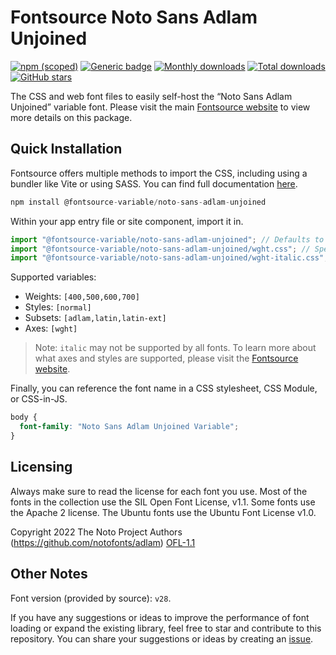 # Fontsource Noto Sans Adlam Unjoined

[![npm (scoped)](https://img.shields.io/npm/v/@fontsource-variable/noto-sans-adlam-unjoined?color=brightgreen)](https://www.npmjs.com/package/@fontsource-variable/noto-sans-adlam-unjoined) [![Generic badge](https://img.shields.io/badge/fontsource-passing-brightgreen)](https://github.com/fontsource/fontsource) [![Monthly downloads](https://badgen.net/npm/dm/@fontsource-variable/noto-sans-adlam-unjoined)](https://github.com/fontsource/fontsource) [![Total downloads](https://badgen.net/npm/dt/@fontsource-variable/noto-sans-adlam-unjoined)](https://github.com/fontsource/fontsource) [![GitHub stars](https://img.shields.io/github/stars/fontsource/fontsource.svg?style=social&label=Star)](https://github.com/fontsource/fontsource/stargazers)

The CSS and web font files to easily self-host the “Noto Sans Adlam Unjoined” variable font. Please visit the main [Fontsource website](https://fontsource.org/fonts/noto-sans-adlam-unjoined) to view more details on this package.

## Quick Installation

Fontsource offers multiple methods to import the CSS, including using a bundler like Vite or using SASS. You can find full documentation [here](https://fontsource.org/docs/getting-started/introduction).

```javascript
npm install @fontsource-variable/noto-sans-adlam-unjoined
```

Within your app entry file or site component, import it in.

```javascript
import "@fontsource-variable/noto-sans-adlam-unjoined"; // Defaults to wght axis
import "@fontsource-variable/noto-sans-adlam-unjoined/wght.css"; // Specify axis
import "@fontsource-variable/noto-sans-adlam-unjoined/wght-italic.css"; // Specify axis and style
```

Supported variables:
- Weights: `[400,500,600,700]`
- Styles: `[normal]`
- Subsets: `[adlam,latin,latin-ext]`
- Axes: `[wght]`

> Note: `italic` may not be supported by all fonts. To learn more about what axes and styles are supported, please visit the [Fontsource website](https://fontsource.org/fonts/noto-sans-adlam-unjoined).

Finally, you can reference the font name in a CSS stylesheet, CSS Module, or CSS-in-JS.

```css
body {
  font-family: "Noto Sans Adlam Unjoined Variable";
}
```

## Licensing
Always make sure to read the license for each font you use. Most of the fonts in the collection use the SIL Open Font License, v1.1. Some fonts use the Apache 2 license. The Ubuntu fonts use the Ubuntu Font License v1.0.

Copyright 2022 The Noto Project Authors (https://github.com/notofonts/adlam)
[OFL-1.1](https://openfontlicense.org)

## Other Notes
Font version (provided by source): `v28`.

If you have any suggestions or ideas to improve the performance of font loading or expand the existing library, feel free to star and contribute to this repository. You can share your suggestions or ideas by creating an [issue](https://github.com/fontsource/fontsource/issues).